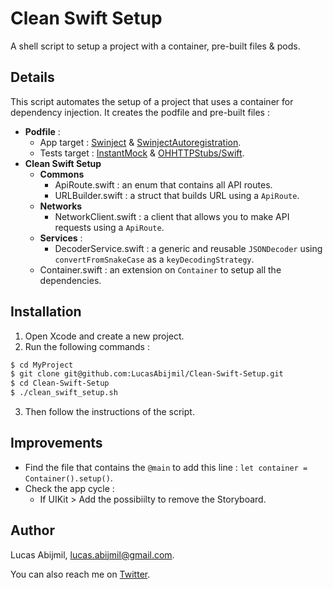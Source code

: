# Clean Swift Setup

A shell script to setup a project with a container, pre-built files & pods.

## Details
This script automates the setup of a project that uses a container for dependency injection.
It creates the podfile and pre-built files : 
- **Podfile** : 
  - App target : [Swinject](https://github.com/Swinject/Swinject) & [SwinjectAutoregistration](https://github.com/Swinject/SwinjectAutoregistration).
  - Tests target : [InstantMock](https://github.com/pirishd/InstantMock) & [OHHTTPStubs/Swift](https://github.com/AliSoftware/OHHTTPStubs).
- **Clean Swift Setup**
  - **Commons** 
    - ApiRoute.swift : an enum that contains all API routes.
    - URLBuilder.swift : a struct that builds URL using a `ApiRoute`.
  - **Networks** 
    - NetworkClient.swift : a client that allows you to make API requests using a `ApiRoute`.
  - **Services** : 
    - DecoderService.swift : a generic and reusable `JSONDecoder` using `convertFromSnakeCase` as a `keyDecodingStrategy`.
  - Container.swift : an extension on `Container` to setup all the dependencies.

## Installation
1. Open Xcode and create a new project.
2. Run the following commands : 
``` sh
$ cd MyProject
$ git clone git@github.com:LucasAbijmil/Clean-Swift-Setup.git
$ cd Clean-Swift-Setup
$ ./clean_swift_setup.sh
```
3. Then follow the instructions of the script.

## Improvements
- Find the file that contains the `@main` to add this line : `let container = Container().setup()`.
- Check the app cycle :
  - If UIKit > Add the possibiilty to remove the Storyboard.

## Author

Lucas Abijmil, lucas.abijmil@gmail.com. 

You can also reach me on [Twitter](https://twitter.com/lucas_abijmil).
